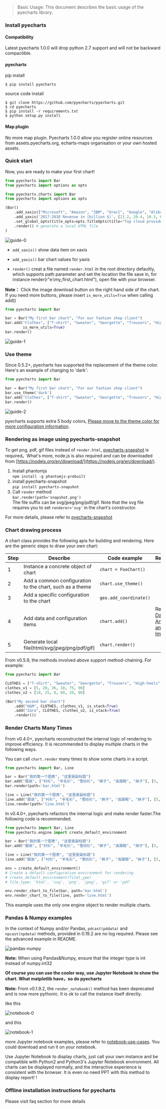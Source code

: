 > Basic Usage: This document describes the basic usage of the pyecharts library.

### Install pyecharts

#### Compatibility

Latest pyecharts 1.0.0 will drop python 2.7 support and will not be backward compactible.

#### pyecharts

pip install
```shell
$ pip install pyecharts
```

source code install
```shell
$ git clone https://github.com/pyecharts/pyecharts.git
$ cd pyecharts
$ pip install -r requirements.txt
$ python setup.py install
```

#### Map plugin

No more map plugin. Pyecharts 1.0.0 allow you register online resources from assets.pyecharts.org,  echarts-maps organisation or your own hosted assets.

### Quick start

Now, you are ready to make your first chart!
```python
from pyecharts import Bar
from pyecharts import options as opts

from pyecharts.charts import Bar
from pyecharts import options as opts

(Bar()
    .add_xaxis(["Microsoft", "Amazon", "IBM", "Oracl", "Google", "Alibaba"])
    .add_yaxis('2017-2018 Revenue in (billion $)', [21.2, 20.4, 10.3, 6.08, 4, 2.2])
    .set_global_opts(title_opts=opts.TitleOpts(title="Top cloud providers 2018", subtitle="2017-2018 Revenue"))
    .render() # generate a local HTML file
)
```

![guide-0](https://user-images.githubusercontent.com/4280312/55591624-e940e580-572d-11e9-9fe0-6d85d78be46a.png)

* ```add_xaxis()```
    show data item on xaxis

* ```add_yaxis()```
    bar chart values for yaxis 

* ```render()```
    creat a file named `render.html` in the root directory defaultly, which supports path parameter and set the location the file save in, for instance render(r"e:\my_first_chart.html"), open file with your browser.

**Note：** Click the image download button on the right hand side of the chart. If you need more buttons, please insert `is_more_utils=True` when calling add()

```python
from pyecharts import Bar

bar = Bar("My first bar chart", "For our fashion shop client")
bar.add("Clothes", ["T-shirt", "Sweater", "Georgette", "Trousers", "High-heels", "Socks"], [5, 20, 36, 10, 75, 90],
        is_more_utils=True)
bar.render()
```
![guide-1](https://user-images.githubusercontent.com/4280312/45588058-9aa13a80-b906-11e8-9d41-dd8b9f625c6d.png)


### Use theme

Since 0.5.2+, pyecharts has supported the replacement of the theme color. Here's an example of changing to 'dark':

```python
from pyecharts import Bar

bar = Bar("My first bar chart", "For our fashion shop client")
bar.use_theme('dark')
bar.add("Clothes", ["T-shirt", "Sweater", "Georgette", "Trousers", "High-heels", "Socks"], [5, 20, 36, 10, 75, 90])
bar.render()
```
![guide-2](https://user-images.githubusercontent.com/4280312/45588084-e9e76b00-b906-11e8-99d7-9e3d651bfcc2.png)

pyecharts supports extra 5 body colors, [Please move to the theme color for more configuration information](en-us/themes).


### Rendering as image using pyecharts-snapshot

To get png, pdf, gif files instead of `render.html`, [pyecharts-snapshot](https://github.com/pyecharts/pyecharts-snapshot) is required。What's more, node.js is also required and can be downloaded from [https://nodejs.org/en/download/](https://nodejs.org/en/download/).

1. Install phantomjs  
    `npm install -g phantomjs-prebuilt`
2. install pyecharts-snapshot  
    `pip install pyecharts-snapshot`
3. Call `render` method  
    `bar.render(path='snapshot.png')`  
    The file suffix can be svg/jpeg/png/pdf/gif. Note that the svg file requires you to set `renderer='svg'` in the chart's constructor.

For more details, please refer to [pyecharts-snapshot](https://github.com/pyecharts/pyecharts-snapshot)  


### Chart drawing process

A chart class provides the following apis for building and rendering. Here are the generic steps to draw your own chart:

| Step | Describe | Code example | Remarks |
| ------ | ------ | ------ | ------ |
| 1 | Instance a concrete object of chart |  `chart = FooChart()`| |
| 2  | Add a common configuration to the chart, such as a theme |  `chart.use_theme()` | |
| 3  | Add a specific configuration to the chart | `geo.add_coordinate()` | |
| 4  | Add data and configuration items| `chart.add()` | Refer to [Data Analysis and Import](en-us/data_import) |
| 5  | Generate local file(html/svg/jpeg/png/pdf/gif)| `chart.render()` | |

From v0.5.9, the methods involved above support method-chaining. For example:

```python
from pyecharts import Bar

CLOTHES = ["T-shirt", "Sweater", "Georgette", "Trousers", "High-heels", "Socks"]
clothes_v1 = [5, 20, 36, 10, 75, 90]
clothes_v2 = [10, 25, 8, 60, 20, 80]

(Bar("My second bar chart")
    .add("H&M", CLOTHES, clothes_v1, is_stack=True)
    .add("Zara", CLOTHES, clothes_v2, is_stack=True)
    .render())
```


### Render Charts Many Times

From v0.4.0+, pyecharts reconstructed the internal logic of rendering to improve efficiency. It is recommended to display multiple charts in the following ways.

You can call `chart.render`  many times to show some charts in a script.

```python
from pyecharts import Bar, Line

bar = Bar("我的第一个图表", "这里是副标题")
bar.add("服装", ["衬衫", "羊毛衫", "雪纺衫", "裤子", "高跟鞋", "袜子"], [5, 20, 36, 10, 75, 90])
bar.render(path='bar.html')

line = Line("我的第一个图表", "这里是副标题")
line.add("服装", ["衬衫", "羊毛衫", "雪纺衫", "裤子", "高跟鞋", "袜子"], [5, 20, 36, 10, 75, 90])
line.render(path='line.html')
```

In v0.4.0+, pyecharts refactors the internal logic and make render faster.The following code is recommended.

```python
from pyecharts import Bar, Line
from pyecharts.engine import create_default_environment

bar = Bar("我的第一个图表", "这里是副标题")
bar.add("服装", ["衬衫", "羊毛衫", "雪纺衫", "裤子", "高跟鞋", "袜子"], [5, 20, 36, 10, 75, 90])

line = Line("我的第一个图表", "这里是副标题")
line.add("服装", ["衬衫", "羊毛衫", "雪纺衫", "裤子", "高跟鞋", "袜子"], [5, 20, 36, 10, 75, 90])

env = create_default_environment()
# Create a default configuration environment for rendering
# create_default_environment(filet_ype)
# file_type: 'html', 'svg', 'png', 'jpeg', 'gif' or 'pdf'

env.render_chart_to_file(bar, path='bar.html')
env.render_chart_to_file(line, path='line.html')
```

This example uses the only one engine object to render multiple charts.

### Pandas & Numpy examples

In the context of Numpy and/or Pandas, ```pdcast(pddata)``` and ``` npcast(npdata)``` methods, provided in 0.19.2 are no log required. Please see the advanced example in README.

![pandas-numpy](https://user-images.githubusercontent.com/19553554/35104252-3e36cee2-fca3-11e7-8e43-09bbe8dbbd1e.png)

**Note:** When using Pandas&Numpy, ensure that the integer type is int instead of numpy.int32

**Of course you can use the cooler way, use Jupyter Notebook to show the chart. What matplotlib have，so do pyecharts**

**Note:** From v0.1.9.2, the ```render_notebook()``` method has been deprecated and is now more pythonic. It is ok to call the instance itself directly.

like this

![notebook-0](https://user-images.githubusercontent.com/19553554/35104153-f6256212-fca2-11e7-854c-bacc61eabf6f.gif)

and this

![notebook-1](https://user-images.githubusercontent.com/19553554/35104157-fa39e170-fca2-11e7-9738-1547e22914a6.gif)

more Jupyter notebook examples, please refer to [notebook-use-cases](https://github.com/chenjiandongx/pyecharts/blob/master/document/notebook-use-cases.ipynb). You could download and run it on your notebook.

Use Jupyter Notebook to display charts, just call your own instance and be compatible with Python2 and Python3's Jupyter Notebook environment. All charts can be displayed normally, and the interactive experience is consistent with the browser. It is even no need PPT with this method to display report! !

### Offline installation instructions for pyecharts

Please visit faq section for more details
